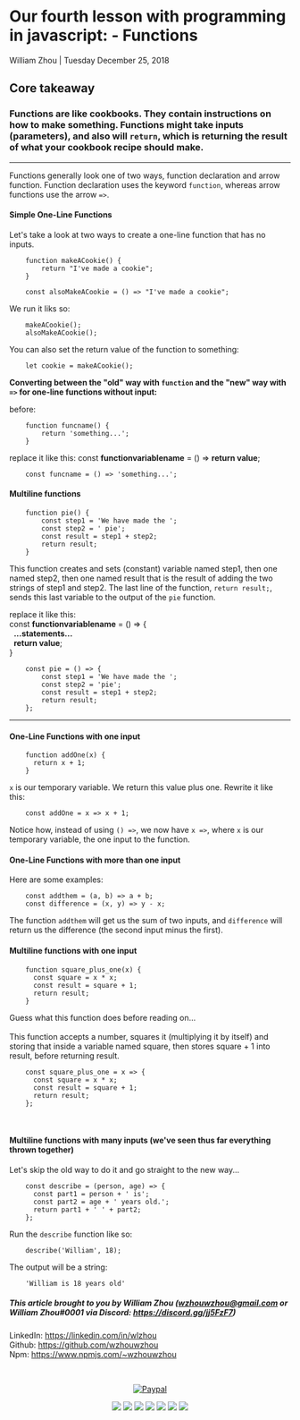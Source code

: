 # Our fourth lesson with programming in javascript: - Functions
William Zhou | Tuesday December 25, 2018
## Core takeaway
### Functions are like cookbooks. They contain instructions on how to make something. Functions might take inputs (parameters), and also will `return`, which is returning the result of what your cookbook recipe should make.

<hr>

Functions generally look one of two ways, function declaration and arrow function. Function declaration uses the keyword `function`, whereas arrow functions use the arrow `=>`.

#### Simple One-Line Functions
Let's take a look at two ways to create a one-line function that has no inputs.

        function makeACookie() {
            return "I've made a cookie";
        }

        const alsoMakeACookie = () => "I've made a cookie";

We run it liks so:

        makeACookie();
        alsoMakeACookie();

You can also set the return value of the function to something:

        let cookie = makeACookie();

**Converting between the "old" way with `function` and the "new" way with `=>` for one-line functions without input:**

before:

        function funcname() {
            return 'something...';
        }

replace it like this:
const **functionvariablename** = () => **return value**;

        const funcname = () => 'something...';

#### Multiline functions

        function pie() {
            const step1 = 'We have made the ';
            const step2 = ' pie';
            const result = step1 + step2;
            return result; 
        }

This function creates and sets (constant) variable named step1, then one named step2, then one named result that is the result of adding the two strings of step1 and step2.
The last line of the function, `return result;`, sends this last variable to the output of the `pie` function.

replace it like this:
<br>const **functionvariablename** = () => {
<br>&nbsp;&nbsp;**...statements...**
<br>&nbsp;&nbsp;**return value**;
<br>}

        const pie = () => {
            const step1 = 'We have made the ';
            const step2 = 'pie';
            const result = step1 + step2;
            return result; 
        };
<hr>

#### One-Line Functions with one input

        function addOne(x) {
          return x + 1;
        }

`x` is our temporary variable. We return this value plus one. Rewrite it like this:

        const addOne = x => x + 1;

Notice how, instead of using `() =>`, we now have `x =>`, where `x` is our temporary variable, the one input to the function.

#### One-Line Functions with more than one input
Here are some examples:

        const addthem = (a, b) => a + b;
        const difference = (x, y) => y - x;

The function `addthem` will get us the sum of two inputs, and `difference` will return us the difference (the second input minus the first).

#### Multiline functions with one input 

        function square_plus_one(x) {
          const square = x * x;
          const result = square + 1;
          return result;
        }

Guess what this function does before reading on...
<br><br>
This function accepts a number, squares it (multiplying it by itself) and storing that inside a variable named square, then stores square + 1 into result, before returning result.

        const square_plus_one = x => {
          const square = x * x;
          const result = square + 1;
          return result;
        };

<br>

#### Multiline functions with many inputs (we've seen thus far everything thrown together)
Let's skip the old way to do it and go straight to the new way...

        const describe = (person, age) => {
          const part1 = person + ' is';
          const part2 = age + ' years old.';
          return part1 + ' ' + part2;
        };

Run the `describe` function like so:

        describe('William', 18);

The output will be a string:

        'William is 18 years old'

##### This article brought to you by William Zhou (wzhouwzhou@gmail.com or William Zhou#0001 via Discord: <a href="https://discord.gg/jj5FzF7">https://discord.gg/jj5FzF7</a>)

LinkedIn: <a href="https://linkedin.com/in/wlzhou"><https://linkedin.com/in/wlzhou></a><br>
Github: <a href="https://github.com/wzhouwzhou"><https://github.com/wzhouwzhou></a><br>
Npm: <a href="https://www.npmjs.com/~wzhouwzhou"><https://www.npmjs.com/~wzhouwzhou></a><br>

<div align="center">
    <br />
    <p><a href="https://paypal.me/wzhouwzhou"><img src="https://img.shields.io/badge/donate-paypal-009cde.svg?style=for-the-badge&logo=PayPal" alt="Paypal" /></a></p>
    <p>
    <a href="https://nodei.co/npm/ytsearcher/"><img src="https://nodei.co/npm/ytsearcher.png?stars=true&downloads=true"></a>
    <a href="https://nodei.co/npm/ytsearcher-cli/"><img src="https://nodei.co/npm/ytsearcher-cli.png?stars=true&downloads=true"></a>
    <a href="https://nodei.co/npm/discordblacklist/"><img src="https://nodei.co/npm/discordblacklist.png?stars=true&downloads=true"></a>
    <a href="https://nodei.co/npm/easypathutil/"><img src="https://nodei.co/npm/easypathutil.png?stars=true&downloads=true"></a>
    <a href="https://nodei.co/npm/easyurban/"><img src="https://nodei.co/npm/easyurban.png?stars=true&downloads=true"></a>
    <a href="https://nodei.co/npm/sbify/"><img src="https://nodei.co/npm/sbify.png?stars=true&downloads=true"></a>
    <a href="https://nodei.co/npm/suyamiko-api/"><img src="https://nodei.co/npm/suyamiko-api.png?stars=true&downloads=true"></a>
    </p>
</div>

